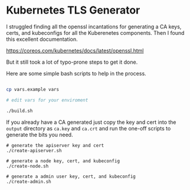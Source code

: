 # Kubernetes TLS Generator

I struggled finding all the openssl incantations for generating a CA keys, certs, and kubeconfigs for all the Kuberenetes components.  Then I found this excellent documentation.

https://coreos.com/kubernetes/docs/latest/openssl.html

But it still took a lot of typo-prone steps to get it done.

Here are some simple bash scripts to help in the process.

```bash

cp vars.example vars

# edit vars for your enviroment

./build.sh
```

If you already have a CA generated just copy the key and cert into the ```output``` directory as ```ca.key``` and ```ca.crt``` and run the one-off scripts to generate the bits you need.

```
# generate the apiserver key and cert
./create-apiserver.sh

# generate a node key, cert, and kubeconfig
./create-node.sh

# generate a admin user key, cert, and kubeconfig
./create-admin.sh
```
